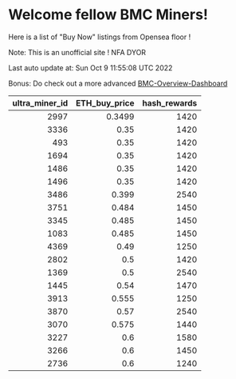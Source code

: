 # Welcome fellow BMC Miners!
Here is a list of "Buy Now" listings from Opensea floor !

Note: This is an unofficial site ! NFA DYOR

Last auto update at: Sun Oct  9 11:55:08 UTC 2022

Bonus: Do check out a more advanced [BMC-Overview-Dashboard](https://dune.com/defifunk/BMC-Overview-Dashboard)


|   ultra_miner_id |   ETH_buy_price |   hash_rewards |
|-----------------:|----------------:|---------------:|
|             2997 |          0.3499 |           1420 |
|             3336 |          0.35   |           1420 |
|              493 |          0.35   |           1420 |
|             1694 |          0.35   |           1420 |
|             1486 |          0.35   |           1420 |
|             1496 |          0.35   |           1420 |
|             3486 |          0.399  |           2540 |
|             3751 |          0.484  |           1450 |
|             3345 |          0.485  |           1450 |
|             1083 |          0.485  |           1450 |
|             4369 |          0.49   |           1250 |
|             2802 |          0.5    |           1420 |
|             1369 |          0.5    |           2540 |
|             1445 |          0.54   |           1470 |
|             3913 |          0.555  |           1250 |
|             3870 |          0.57   |           2540 |
|             3070 |          0.575  |           1440 |
|             3227 |          0.6    |           1580 |
|             3266 |          0.6    |           1450 |
|             2736 |          0.6    |           1240 |